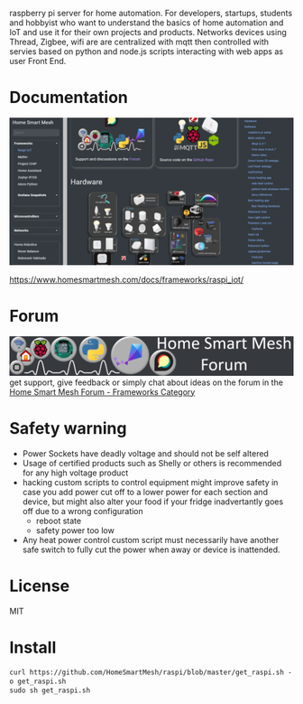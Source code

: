 raspberry pi server for home automation. For developers, startups, students and hobbyist who want to understand the basics of home automation and IoT and use it for their own projects and products. Networks devices using Thread, Zigbee, wifi are are centralized with mqtt then controlled with servies based on python and node.js scripts interacting with web apps as user Front End.

# Documentation
[![website](./website.webp)](https://www.homesmartmesh.com/docs/frameworks/raspi_iot/)

https://www.homesmartmesh.com/docs/frameworks/raspi_iot/
# Forum
[![discourse](./forum.png)](https://homesmartmesh.discourse.group/c/frameworks/11)
get support, give feedback or simply chat about ideas on the forum in the [Home Smart Mesh Forum - Frameworks Category](https://homesmartmesh.discourse.group/c/frameworks/11)


# Safety warning
* Power Sockets have deadly voltage and should not be self altered
* Usage of certified products such as Shelly or others is recommended for any high voltage product
* hacking custom scripts to control equipment might improve safety in case you add power cut off to a lower power for each section and device, but might also alter your food if your fridge inadvertantly goes off due to a wrong configuration
  * reboot state
  * safety power too low
* Any heat power control custom script must necessarily have another safe switch to fully cut the power when away or device is inattended.

# License
MIT

# Install

```shell
curl https://github.com/HomeSmartMesh/raspi/blob/master/get_raspi.sh -o get_raspi.sh
sudo sh get_raspi.sh
```